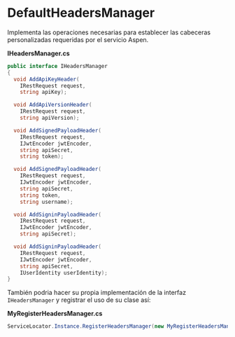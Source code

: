 # DefaultHeadersManager

Implementa las operaciones necesarias para establecer las cabeceras personalizadas requeridas por el servicio Aspen.

**IHeadersManager.cs**

```c#
public interface IHeadersManager
{
  void AddApiKeyHeader(
    IRestRequest request,
    string apiKey);

  void AddApiVersionHeader(
    IRestRequest request,
    string apiVersion);

  void AddSignedPayloadHeader(
    IRestRequest request,
    IJwtEncoder jwtEncoder,
    string apiSecret,
    string token);

  void AddSignedPayloadHeader(
    IRestRequest request,
    IJwtEncoder jwtEncoder,
    string apiSecret,
    string token,
    string username);

  void AddSigninPayloadHeader(
    IRestRequest request,
    IJwtEncoder jwtEncoder,
    string apiSecret);

  void AddSigninPayloadHeader(
    IRestRequest request,
    IJwtEncoder jwtEncoder,
    string apiSecret,
    IUserIdentity userIdentity);
}
```

También podria hacer su propia implementación de la interfaz `IHeadersManager` y registrar el uso de su clase así:

**MyRegisterHeadersManager.cs**

```c#
ServiceLocator.Instance.RegisterHeadersManager(new MyRegisterHeadersManager());
```
